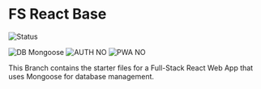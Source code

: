 # FS React Base
![Status](https://img.shields.io/badge/STATUS-IN--PROGRESS-red)

![DB Mongoose](https://img.shields.io/badge/DB-MONGOOSE-brightgreen)
![AUTH NO](https://img.shields.io/badge/USER_AUTH-NO-orange)
![PWA NO](https://img.shields.io/badge/PWA-NO-orange)

This Branch contains the starter files for a Full-Stack React Web App that uses Mongoose for database management.